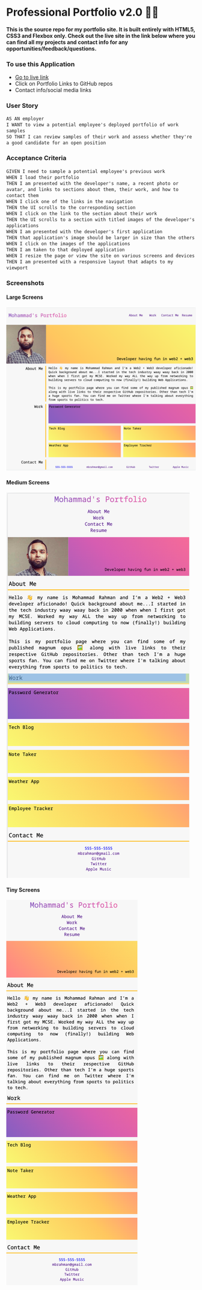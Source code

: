 # Professional Portfolio v2.0 :unicorn::martial_arts_uniform:

#### This is the source repo for my portfolio site. It is built entirely with HTML5, CSS3 and Flexbox only. Check out the live site in the link below where you can find all my projects and contact info for any opportunities/feedback/questions.

### To use this Application

- [Go to live link](https://mrahma04.github.io/professional-portfolio-v2.0/)
- Click on Portfolio Links to GitHub repos
- Contact info/social media links

### User Story

```
AS AN employer
I WANT to view a potential employee's deployed portfolio of work samples
SO THAT I can review samples of their work and assess whether they're a good candidate for an open position
```

### Acceptance Criteria

```
GIVEN I need to sample a potential employee's previous work
WHEN I load their portfolio
THEN I am presented with the developer's name, a recent photo or avatar, and links to sections about them, their work, and how to contact them
WHEN I click one of the links in the navigation
THEN the UI scrolls to the corresponding section
WHEN I click on the link to the section about their work
THEN the UI scrolls to a section with titled images of the developer's applications
WHEN I am presented with the developer's first application
THEN that application's image should be larger in size than the others
WHEN I click on the images of the applications
THEN I am taken to that deployed application
WHEN I resize the page or view the site on various screens and devices
THEN I am presented with a responsive layout that adapts to my viewport
```

### Screenshots

#### Large Screens
![](./assets/img/2022-04-26-21-50-53.png)
#### Medium Screens
![](./assets/img/2022-04-26-21-52-08.png)
#### Tiny Screens
![](./assets/img/2022-04-26-21-53-08.png)
